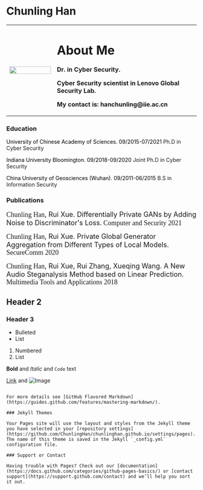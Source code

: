 # Chunling Han

<table border="0">
  <tr>
    <td width="25%">
      <img src="/files/Professional.jpg" width="100%"> 
    </td>
    <td width="75%">
      <h1>About Me</h1>
      <p><b>Dr. in Cyber Security.</b></p>
      <p><b>Cyber Security scientist in Lenovo Global Security Lab.</b></p>
      <p><b>My contact is: hanchunling@iie.ac.cn</b></p>
    </td>
    
  </tr>
</table>


### Education
<font color=black>University of Chinese Academy of Sciences. 09/2015-07/2021</font>
Ph.D in Cyber Security

<font color=black>Indiana University Bloomington. 09/2018-09/2020</font>
Joint Ph.D in Cyber Security

<font color=black>China University of Geosciences (Wuhan). 09/2011-06/2015</font>
B.S in Information Security

### Publications
<font size=4 face=bold>Chunling Han</font><font size=4>, Rui Xue. Differentially Private GANs by Adding Noise to Discriminator's Loss.</font> <font size=4 face=Italic>Computer and Security 2021</font><br/>



<font size=4 face=bold>Chunling Han</font><font size=4>, Rui Xue. Private Global Generator Aggregation from Different Types of Local Models.</font> <font size=4 face=Italic>SecureComm 2020</font>



<font size=4 face=bold>Chunling Han</font><font size=4>, Rui Xue, Rui Zhang, Xueqing Wang. A New Audio Steganalysis Method based on Linear Prediction.</font> <font size=4 face=Italic>Multimedia Tools and Applications 2018</font>


## Header 2
### Header 3

- Bulleted
- List

1. Numbered
2. List

**Bold** and _Italic_ and `Code` text

[Link](url) and ![Image](src)
```

For more details see [GitHub Flavored Markdown](https://guides.github.com/features/mastering-markdown/).

### Jekyll Themes

Your Pages site will use the layout and styles from the Jekyll theme you have selected in your [repository settings](https://github.com/ChunlingHan/chunlinghan.github.io/settings/pages). The name of this theme is saved in the Jekyll `_config.yml` configuration file.

### Support or Contact

Having trouble with Pages? Check out our [documentation](https://docs.github.com/categories/github-pages-basics/) or [contact support](https://support.github.com/contact) and we’ll help you sort it out.
